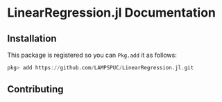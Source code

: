 # LinearRegression.jl Documentation

## Installation

This package is registered so you can `Pkg.add` it as follows:
```julia
pkg> add https://github.com/LAMPSPUC/LinearRegression.jl.git
```

## Contributing
